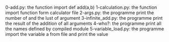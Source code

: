 0-add.py: the function import def add(a,b) 
1-calculation.py: the function import function form calculator file
2-args.py: the programme print the number of and the lust of argument
3-infinite_add.py: the programme print the result of the addition of all arguments
4-who?: the programme print all the names defined by compiled module
5-variable_load.py: the programme import the variable a from file and print the value